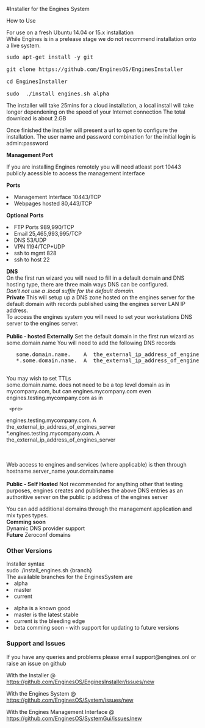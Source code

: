 #Installer for the Engines System

How to Use

For use on a fresh Ubuntu 14.04 or 15.x installation<br>
While Engines is in a prelease stage we do not recommend installation onto a live system.

<pre>sudo apt-get install -y git

git clone https://github.com/EnginesOS/EnginesInstaller

cd EnginesInstaller

sudo  ./install_engines.sh alpha
</pre>


The installer will take 25mins for a cloud installation, a local install will take longer dependening on the speed of your Internet connection
The total download is about 2.GB

Once finished the installer will present a url to open to configure the installation.
The user name and password combination for the initial login is admin:password

<b>Management Port</b>

If you are installing Engines remotely you will need atleast port 10443 publicly acessible to access the management interface<br>

 <b>Ports</b>
 <li>Management Interface 10443/TCP
 <li>Webpages hosted 80,443/TCP
 
 <b>Optional Ports</b>
 <li>FTP Ports 989,990/TCP
 <li>Email 25,465,993,995/TCP
 <li>DNS 53/UDP
 <li>VPN 1194/TCP+UDP
 <li>ssh to mgmt 828
 <li>ssh to host 22
 
 <strong>DNS</strong><br>
 On the first run wizard you will need to fill in a default domain and DNS hosting type, there are three main ways DNS can be configured.<br>
 <i>Don't not use a .local suffix for the default domain. </i>
 <br>
 <b>Private</b>
  This will setup up a DNS zone hosted on the engines server for the default domain with records published using the engines server LAN IP address.<br>
  To access the engines system you will need to set your workstations DNS server to the engines server. 
  <br>
  <br>
 <b>Public - hosted Externally</b>
  Set the default domain in the first run wizard as some.domain.name
  You will need to add the following DNS records <br>
   <pre>
   some.domain.name.	A  the_external_ip_address_of_engines_server
   *.some.domain.name.	A  the_external_ip_address_of_engines_server
  </pre>

   You may wish to set TTLs<br>
   some.domain.name. does not need to be a top level domain as in mycompany.com, but can engines.mycompany.com even engines.testing.mycompany.com as in<br>
   
     <pre>
   engines.testing.mycompany.com.	A  the_external_ip_address_of_engines_server
   *.engines.testing.mycompany.com.	A  the_external_ip_address_of_engines_server
  </pre> 
  
 <br> 
 <br>
 Web access to engines and services (where applicable) is then through hostname.server_name.your.domain.name
 <br>
 <br>
 <b>Public - Self Hosted</b>
  Not recommended for anything other that testing purposes, engines creates and publishes the above DNS entries as an authoritive server on the public ip address of the engines server
  <p>
  You can add additional domains through the management application and mix types types.
  <br>
  <strong>Comming soon</strong><br>
  Dynamic DNS provider support<br>
  <strong>Future</strong>
  Zeroconf domains<br>
   
    
  
 
<h3>Other Versions</h3>
 Installer syntax<br>
sudo  ./install_engines.sh {branch}<br>
The available branches for the EnginesSystem are
<li>alpha 
<li>master
<li>current

<p>
<li>alpha is a known good 
<li>master is the latest stable
<li>current is the bleeding edge
<li>beta comming soon -  with support for updating to future versions 
<p>
 
<h3>Support and Issues</h3>
If you have any queries and problems please email support@engines.onl or raise an issue on github

With the Installer @ https://github.com/EnginesOS/EnginesInstaller/issues/new

With the Engines System @ https://github.com/EnginesOS/System/issues/new

With the Engines Management Interface @  https://github.com/EnginesOS/SystemGui/issues/new